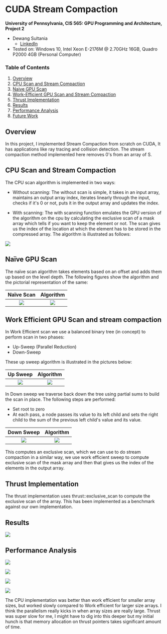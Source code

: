 CUDA Stream Compaction
======================
**University of Pennsylvania, CIS 565: GPU Programming and Architecture, Project 2**

* Dewang Sultania
  * [LinkedIn](https://www.linkedin.com/in/dewang-sultania/)
* Tested on: Windows 10, Intel Xeon E-2176M @ 2.70GHz 16GB, Quadro P2000 4GB (Personal Computer)

### Table of Contents
1. [Overview](#overview)
2. [CPU Scan and Stream Compaction](#cpu)
3. [Naive GPU Scan](#naive)
4. [Work-Efficient GPU Scan and Stream Compaction](#work)
5. [Thrust Implementation](#thrust)
6. [Results](#results)
7. [Performance Analysis](#performance)
8. [Future Work](#future)

<a name = "overview"/>

## Overview

In this project, I implemented Stream Compaction from scratch on CUDA, It has applications like ray tracing and collision detection. The stream compaction method implemented here removes 0's from an array of S.

<a name = "cpu"/>

## CPU Scan and Stream Compaction

The CPU scan algorithm is implemented in two ways: 

- Without scanning: The without scan is simple, it takes in an input array, maintains an output array index, iterates linearly through the input, checks if it's 0 or not, puts it in the output array and updates the index.

- With scanning: The with scanning function emulates the GPU version of the algorithm on the cpu by calculating the exclusive scan of a mask array which tells if you want to keep the element or not. The scan gives us the index of the location at which the element has to be stored in the compressed array. The algorithm is illustrated as follows:

![](img/stream_compaction.jpg)

<a name = "naive"/>



## Naïve GPU Scan

The naïve scan algorithm takes elements based on an offset and adds them up based on the level depth. The following figures show the algorithm and the pictorial representation of the same:

Naïve Scan             |  Algorithm
:-------------------------:|:-------------------------:
![](img/naive.JPG) | ![](img/naive_algo.JPG)

<a name = "work"/>



## Work Efficient GPU Scan and stream compaction

In Work Efficient scan we use a balanced binary tree (in concept) to perform scan in two phases:
- Up-Sweep (Parallel Reduction)
- Down-Sweep

These up sweep algorithm is illustrated in the pictures below:

Up Sweep             |  Algorithm
:-------------------------:|:-------------------------:
![](img/up_sweep.JPG) | ![](img/up_sweep_algo.JPG)


In Down sweep we traverse back down the tree using partial sums to build the scan in place. The following steps are performed:
- Set root to zero
- At each pass, a node passes its value to its left child and sets the right child to the sum of the previous left child's value and its value.

Down Sweep             |  Algorithm
:-------------------------:|:-------------------------:
![](img/down_sweep.JPG) | ![](img/down_sweep_algo.JPG)

This computes an exclusive scan, which we can use to do stream compaction in a similar way, we use work efficient sweep to compute exclusive scan of the mask array and then that gives us the index of the elements in the output array.

<a name = "thrust"/>

## Thrust Implementation

The thrust implementation uses thrust::exclusive_scan to compute the exclusive scan of the array. This has been implemented as a benchmark against our own implementation.

<a name = "results"/>

## Results
![](img/results.JPG)
## Performance Analysis

![](img/Array_pow_2.png)

![](img/Array_non_2.png)

![](img/thrust_2.png)

![](img/thrust_non_2.png)

The CPU implementation was better than work efficient for smaller array sizes, but worked slowly compared to Work efficient for larger size arrays. I think the parallelism really kicks in when array sizes are really large. Thrust was super slow for me, I might have to dig into this deeper but my initial hunch is that memory allocation on thrust pointers takes significant amount of time.